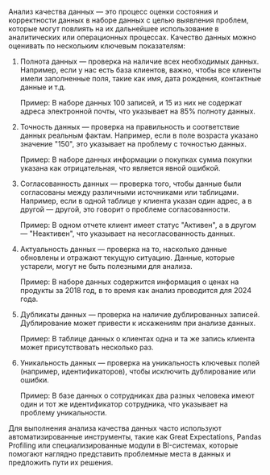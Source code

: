 Анализ качества данных — это процесс оценки состояния и корректности данных в наборе данных с целью выявления проблем, которые могут повлиять на их дальнейшее использование в аналитических или операционных процессах. Качество данных можно оценивать по нескольким ключевым показателям:

1. Полнота данных — проверка на наличие всех необходимых данных. Например, если у нас есть база клиентов, важно, чтобы все клиенты имели заполненные поля, такие как имя, дата рождения, контактные данные и т.д.
   
   Пример: В наборе данных 100 записей, и 15 из них не содержат адреса электронной почты, что указывает на 85% полноту данных.

2. Точность данных — проверка на правильность и соответствие данных реальным фактам. Например, если в поле возраста указано значение "150", это указывает на проблему с точностью данных.

   Пример: В наборе данных информации о покупках сумма покупки указана как отрицательная, что является явной ошибкой.

3. Согласованность данных — проверка того, чтобы данные были согласованы между различными источниками или таблицами. Например, если в одной таблице у клиента указан один адрес, а в другой — другой, это говорит о проблеме согласованности.

   Пример: В одном отчете клиент имеет статус "Активен", а в другом — "Неактивен", что указывает на несогласованность данных.

4. Актуальность данных — проверка на то, насколько данные обновлены и отражают текущую ситуацию. Данные, которые устарели, могут не быть полезными для анализа.

   Пример: В наборе данных содержится информация о ценах на продукты за 2018 год, в то время как анализ проводится для 2024 года.

5. Дубликаты данных — проверка на наличие дублированных записей. Дублирование может привести к искажениям при анализе данных.

   Пример: В таблице данных о клиентах одна и та же запись клиента может присутствовать несколько раз.

6. Уникальность данных — проверка на уникальность ключевых полей (например, идентификаторов), чтобы исключить дублирование или ошибки.

   Пример: В базе данных о сотрудниках два разных человека имеют один и тот же идентификатор сотрудника, что указывает на проблему уникальности.

Для выполнения анализа качества данных часто используют автоматизированные инструменты, такие как Great Expectations, Pandas Profiling или специализированные модули в BI-системах, которые помогают наглядно представить проблемные места в данных и предложить пути их решения.